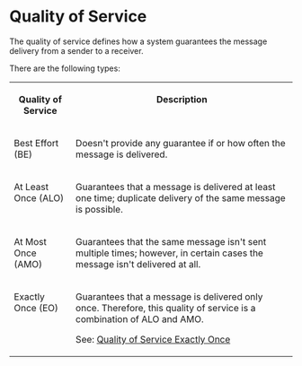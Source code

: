 <!-- loio2b9acb2790f64310adcb7db741af4c1f -->

# Quality of Service

The quality of service defines how a system guarantees the message delivery from a sender to a receiver.

There are the following types:


<table>
<tr>
<th valign="top">

Quality of Service

</th>
<th valign="top">

Description

</th>
</tr>
<tr>
<td valign="top">

Best Effort \(BE\)

</td>
<td valign="top">

Doesn't provide any guarantee if or how often the message is delivered.

</td>
</tr>
<tr>
<td valign="top">

At Least Once \(ALO\)

</td>
<td valign="top">

Guarantees that a message is delivered at least one time; duplicate delivery of the same message is possible.

</td>
</tr>
<tr>
<td valign="top">

At Most Once \(AMO\)

</td>
<td valign="top">

Guarantees that the same message isn't sent multiple times; however, in certain cases the message isn't delivered at all.

</td>
</tr>
<tr>
<td valign="top">

Exactly Once \(EO\)

</td>
<td valign="top">

Guarantees that a message is delivered only once. Therefore, this quality of service is a combination of ALO and AMO.

See: [Quality of Service Exactly Once](quality-of-service-exactly-once-f96cf27.md)

</td>
</tr>
</table>

